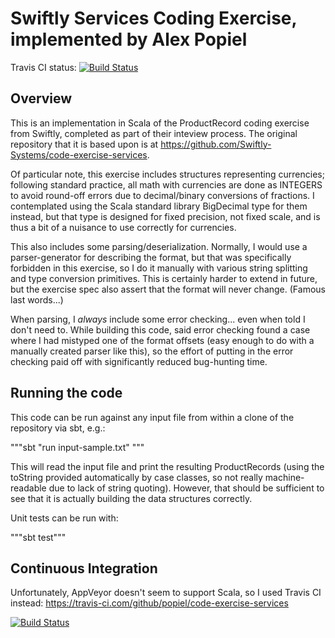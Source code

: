 # Swiftly Services Coding Exercise, implemented by Alex Popiel

Travis CI status: [![Build Status](https://travis-ci.com/popiel/code-exercise-services.svg?branch=master)](https://travis-ci.com/popiel/code-exercise-services)

## Overview

This is an implementation in Scala of the ProductRecord coding exercise from Swiftly, completed as part of their inteview process.  The original repository that it is based upon is at https://github.com/Swiftly-Systems/code-exercise-services.

Of particular note, this exercise includes structures representing currencies; following standard practice, all math with currencies are done as INTEGERS to avoid round-off errors due to decimal/binary conversions of fractions.  I contemplated using the Scala standard library BigDecimal type for them instead, but that type is designed for fixed precision, not fixed scale, and is thus a bit of a nuisance to use correctly for currencies.

This also includes some parsing/deserialization.  Normally, I would use a parser-generator for describing the format, but that was specifically forbidden in this exercise, so I do it manually with various string splitting and type conversion primitives.  This is certainly harder to extend in future, but the exercise spec also assert that the format will never change.  (Famous last words...)

When parsing, I _always_ include some error checking... even when told I don't need to.  While building this code, said error checking found a case where I had mistyped one of the format offsets (easy enough to do with a manually created parser like this), so the effort of putting in the error checking paid off with significantly reduced bug-hunting time.

## Running the code

This code can be run against any input file from within a clone of the repository via sbt, e.g.:

"""sbt "run input-sample.txt" """

This will read the input file and print the resulting ProductRecords (using the toString provided automatically by case classes, so not really machine-readable due to lack of string quoting).  However, that should be sufficient to see that it is actually building the data structures correctly.

Unit tests can be run with:

"""sbt test"""

## Continuous Integration

Unfortunately, AppVeyor doesn't seem to support Scala, so I used Travis CI instead: https://travis-ci.com/github/popiel/code-exercise-services

[![Build Status](https://travis-ci.com/popiel/code-exercise-services.svg?branch=master)](https://travis-ci.com/popiel/code-exercise-services)
